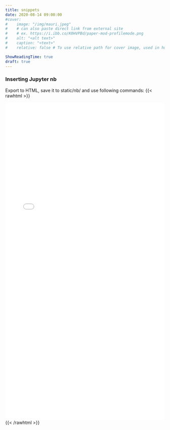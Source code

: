 ```yaml
---
title: snippets 
date: 2020-08-14 09:00:00
#cover:
#    image: "/img/mauri.jpeg"
#    # can also paste direct link from external site
#    # ex. https://i.ibb.co/K0HVPBd/paper-mod-profilemode.png
#    alt: "<alt text>"
#    caption: "<text>"
#    relative: false # To use relative path for cover image, used in hugo Page-bundles

ShowReadingTime: true
draft: true
---
```


### Inserting Jupyter nb 

Export to HTML, save it to static/nb/ and use following commands:
{{< rawhtml >}}
 <iframe
       src="/nb/Brain.html"
       width="100%"
       height="1000px"
       style="border:none;">
 </iframe> 
 {{< /rawhtml >}}


